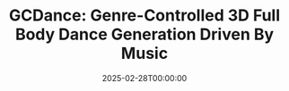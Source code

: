 ---
title: "GCDance: Genre-Controlled 3D Full Body Dance Generation Driven By Music"
date: 2025-02-28T00:00:00
authors: ["Xinran Liu", "Xu Dong", "Diptesh Kanojia", "Wenwu Wang", "Zhenhua Feng"]
publication_types: ["3"]
abstract: ""
featured: false
publication: "*arXiv preprint arXiv:2502.18309*"
url_pdf: "https://arxiv.org/abs/2502.18309"
url_preprint: "https://arxiv.org/abs/2502.18309"
tags: ["dance generation", "music-driven", "3D", "genre-controlled"]
---